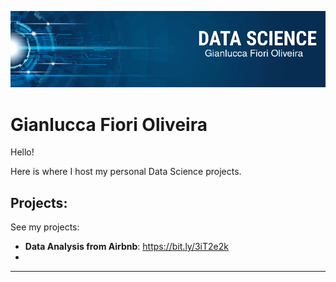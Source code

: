 
<p align="center">
  <img src="banner-gian.png" >
</p>

# Gianlucca Fiori Oliveira

Hello!

Here is where I host my personal Data Science projects. 



## Projects:
See my projects:

* **Data Analysis from Airbnb**: https://bit.ly/3iT2e2k
*

---




